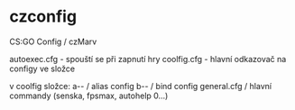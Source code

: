 # czconfig
CS:GO Config / czMarv

autoexec.cfg - spouští se při zapnutí hry
coolfig.cfg - hlavní odkazovač na configy ve složce

v coolfig složce:
a-- / alias config
b-- / bind config
general.cfg / hlavní commandy (senska, fpsmax, autohelp 0...)
